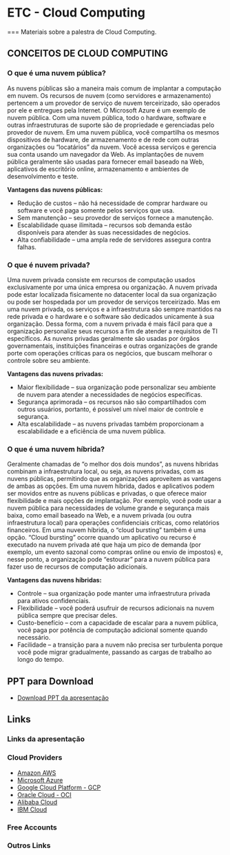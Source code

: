 # ETC - Cloud Computing
===
Materiais sobre a palestra de Cloud Computing.


## CONCEITOS DE CLOUD COMPUTING

### O que é uma nuvem pública?
As nuvens públicas são a maneira mais comum de implantar a computação em nuvem. Os recursos de nuvem (como servidores e armazenamento) pertencem a um provedor de serviço de nuvem terceirizado, são operados por ele e entregues pela Internet. O Microsoft Azure é um exemplo de nuvem pública. Com uma nuvem pública, todo o hardware, software e outras infraestruturas de suporte são de propriedade e gerenciadas pelo provedor de nuvem. Em uma nuvem pública, você compartilha os mesmos dispositivos de hardware, de armazenamento e de rede com outras organizações ou “locatários” da nuvem. Você acessa serviços e gerencia sua conta usando um navegador da Web. As implantações de nuvem pública geralmente são usadas para fornecer email baseado na Web, aplicativos de escritório online, armazenamento e ambientes de desenvolvimento e teste.

**Vantagens das nuvens públicas:**
- Redução de custos – não há necessidade de comprar hardware ou software e você paga somente pelos serviços que usa.
- Sem manutenção – seu provedor de serviços fornece a manutenção.
- Escalabilidade quase ilimitada – recursos sob demanda estão disponíveis para atender às suas necessidades de negócios.
- Alta confiabilidade – uma ampla rede de servidores assegura contra falhas.

### O que é nuvem privada?
Uma nuvem privada consiste em recursos de computação usados exclusivamente por uma única empresa ou organização. A nuvem privada pode estar localizada fisicamente no datacenter local da sua organização ou pode ser hospedada por um provedor de serviços terceirizado. Mas em uma nuvem privada, os serviços e a infraestrutura são sempre mantidos na rede privada e o hardware e o software são dedicados unicamente à sua organização. Dessa forma, com a nuvem privada é mais fácil para que a organização personalize seus recursos a fim de atender a requisitos de TI específicos. As nuvens privadas geralmente são usadas por órgãos governamentais, instituições financeiras e outras organizações de grande porte com operações críticas para os negócios, que buscam melhorar o controle sobre seu ambiente.

**Vantagens das nuvens privadas:**
- Maior flexibilidade – sua organização pode personalizar seu ambiente de nuvem para atender a necessidades de negócios específicas.
- Segurança aprimorada – os recursos não são compartilhados com outros usuários, portanto, é possível um nível maior de controle e segurança.
- Alta escalabilidade – as nuvens privadas também proporcionam a escalabilidade e a eficiência de uma nuvem pública.

### O que é uma nuvem híbrida?
Geralmente chamadas de “o melhor dos dois mundos”, as nuvens híbridas combinam a infraestrutura local, ou seja, as nuvens privadas, com as nuvens públicas, permitindo que as organizações aproveitem as vantagens de ambas as opções. Em uma nuvem híbrida, dados e aplicativos podem ser movidos entre as nuvens públicas e privadas, o que oferece maior flexibilidade e mais opções de implantação. Por exemplo, você pode usar a nuvem pública para necessidades de volume grande e segurança mais baixa, como email baseado na Web, e a nuvem privada (ou outra infraestrutura local) para operações confidenciais críticas, como relatórios financeiros. Em uma nuvem híbrida, o “cloud bursting” também é uma opção. “Cloud bursting” ocorre quando um aplicativo ou recurso é executado na nuvem privada até que haja um pico de demanda (por exemplo, um evento sazonal como compras online ou envio de impostos) e, nesse ponto, a organização pode “estourar” para a nuvem pública para fazer uso de recursos de computação adicionais.

**Vantagens das nuvens híbridas:**
- Controle – sua organização pode manter uma infraestrutura privada para ativos confidenciais.
- Flexibilidade – você poderá usufruir de recursos adicionais na nuvem pública sempre que precisar deles.
- Custo-benefício – com a capacidade de escalar para a nuvem pública, você paga por potência de computação adicional somente quando necessário.
- Facilidade – a transição para a nuvem não precisa ser turbulenta porque você pode migrar gradualmente, passando as cargas de trabalho ao longo do tempo.

## PPT para Download
- [Download PPT da apresentação]()
## Links

### Links da apresentação

### Cloud Providers
- [Amazon AWS]()
- [Microsoft Azure]()
- [Google Cloud Platform - GCP]()
- [Oracle Cloud - OCI]()
- [Alibaba Cloud]()
- [IBM Cloud]()

### Free Accounts

### Outros Links
